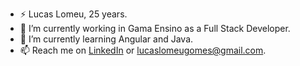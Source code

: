 - ⚡ Lucas Lomeu, 25 years.
- 🔭 I’m currently working in Gama Ensino as a Full Stack Developer.
- 🌱 I’m currently learning Angular and Java.
- 📫 Reach me on [LinkedIn](https://www.linkedin.com/in/lucaslomeu/) or lucaslomeugomes@gmail.com.
